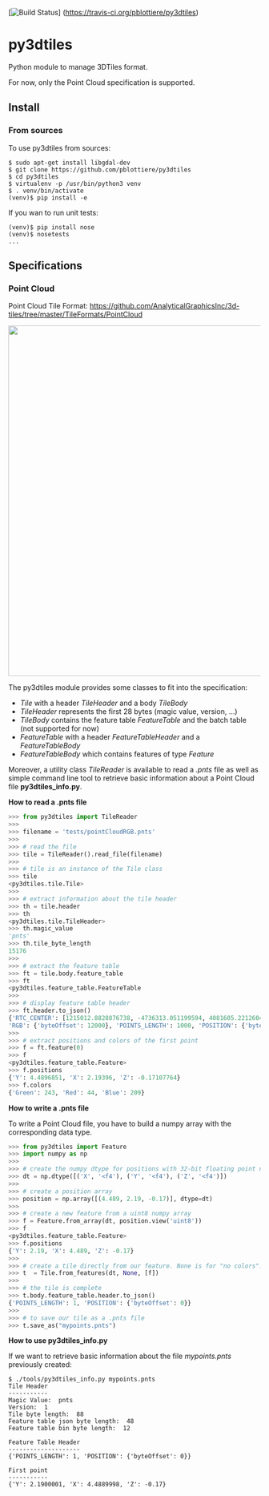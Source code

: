 [![Build Status](https://secure.travis-ci.org/pblottiere/py3dtiles.png)]
 (https://travis-ci.org/pblottiere/py3dtiles)

# py3dtiles

Python module to manage 3DTiles format.

For now, only the Point Cloud specification is supported.


## Install

### From sources

To use py3dtiles from sources:

````
$ sudo apt-get install libgdal-dev
$ git clone https://github.com/pblottiere/py3dtiles
$ cd py3dtiles
$ virtualenv -p /usr/bin/python3 venv
$ . venv/bin/activate
(venv)$ pip install -e
````

If you wan to run unit tests:

````
(venv)$ pip install nose
(venv)$ nosetests
...

````

## Specifications

### Point Cloud

Point Cloud Tile Format: https://github.com/AnalyticalGraphicsInc/3d-tiles/tree/master/TileFormats/PointCloud

<p align="center">
<img align="center" src="https://github.com/pblottiere/py3dtiles/blob/master/docs/pc_layout.png" width="700">
</p>

The py3dtiles module provides some classes to fit into the specification:
- *Tile* with a header *TileHeader* and a body *TileBody*
- *TileHeader* represents the first 28 bytes (magic value, version, ...)
- *TileBody* contains the feature table *FeatureTable* and the batch table (not supported for now)
- *FeatureTable* with a header *FeatureTableHeader* and a *FeatureTableBody*
- *FeatureTableBody* which contains features of type *Feature*

Moreover, a utility class *TileReader* is available to read a *.pnts* file as
well as simple command line tool to retrieve basic information about a Point Cloud
file **py3dtiles_info.py**.


**How to read a .pnts file**

````python
>>> from py3dtiles import TileReader
>>>
>>> filename = 'tests/pointCloudRGB.pnts'
>>>
>>> # read the file
>>> tile = TileReader().read_file(filename)
>>>
>>> # tile is an instance of the Tile class
>>> tile
<py3dtiles.tile.Tile>
>>>
>>> # extract information about the tile header
>>> th = tile.header
>>> th
<py3dtiles.tile.TileHeader>
>>> th.magic_value
'pnts'
>>> th.tile_byte_length
15176
>>>
>>> # extract the feature table
>>> ft = tile.body.feature_table
>>> ft
<py3dtiles.feature_table.FeatureTable
>>>
>>> # display feature table header
>>> ft.header.to_json()
{'RTC_CENTER': [1215012.8828876738, -4736313.051199594, 4081605.22126042],
'RGB': {'byteOffset': 12000}, 'POINTS_LENGTH': 1000, 'POSITION': {'byteOffset': 0}}
>>>
>>> # extract positions and colors of the first point
>>> f = ft.feature(0)
>>> f
<py3dtiles.feature_table.Feature>
>>> f.positions
{'Y': 4.4896851, 'X': 2.19396, 'Z': -0.17107764}
>>> f.colors
{'Green': 243, 'Red': 44, 'Blue': 209}
````

**How to write a .pnts file**

To write a Point Cloud file, you have to build a numpy array with the
corresponding data type.

````python
>>> from py3dtiles import Feature
>>> import numpy as np
>>>
>>> # create the numpy dtype for positions with 32-bit floating point numbers
>>> dt = np.dtype([('X', '<f4'), ('Y', '<f4'), ('Z', '<f4')])
>>>
>>> # create a position array
>>> position = np.array([(4.489, 2.19, -0.17)], dtype=dt)
>>>
>>> # create a new feature from a uint8 numpy array
>>> f = Feature.from_array(dt, position.view('uint8'))
>>> f
<py3dtiles.feature_table.Feature>
>>> f.positions
{'Y': 2.19, 'X': 4.489, 'Z': -0.17}
>>>
>>> # create a tile directly from our feature. None is for "no colors".
>>> t  = Tile.from_features(dt, None, [f])
>>>
>>> # the tile is complete
>>> t.body.feature_table.header.to_json()
{'POINTS_LENGTH': 1, 'POSITION': {'byteOffset': 0}}
>>>
>>> # to save our tile as a .pnts file
>>> t.save_as("mypoints.pnts")
````

**How to use py3dtiles_info.py**

If we want to retrieve basic information about the file *mypoints.pnts*
previously created:

````
$ ./tools/py3dtiles_info.py mypoints.pnts
Tile Header
-----------
Magic Value:  pnts
Version:  1
Tile byte length:  88
Feature table json byte length:  48
Feature table bin byte length:  12

Feature Table Header
--------------------
{'POINTS_LENGTH': 1, 'POSITION': {'byteOffset': 0}}

First point
-----------
{'Y': 2.1900001, 'X': 4.4889998, 'Z': -0.17}
````
